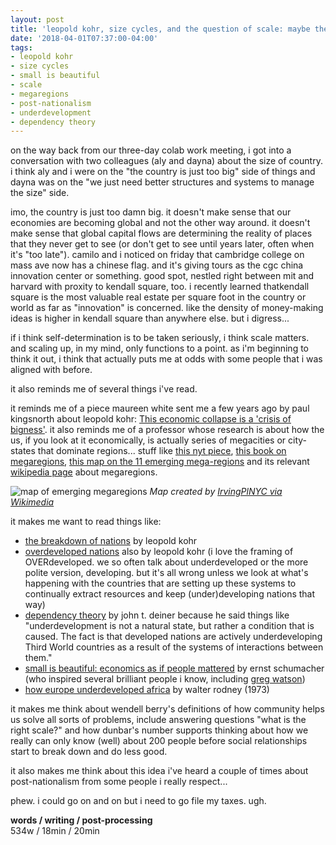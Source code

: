 ```yaml
---
layout: post
title: 'leopold kohr, size cycles, and the question of scale: maybe the country is just too damn big'
date: '2018-04-01T07:37:00-04:00'
tags:
- leopold kohr
- size cycles
- small is beautiful
- scale
- megaregions
- post-nationalism
- underdevelopment
- dependency theory
--- 
```


on the way back from our three-day colab work meeting, i got into a conversation with two colleagues (aly and dayna) about the size of country. i think aly and i were on the "the country is just too big" side of things and dayna was on the "we just need better structures and systems to manage the size" side. 

imo, the country is just too damn big. it doesn't make sense that our economies are becoming global and not the other way around. it doesn't make sense that global capital flows are determining the reality of places that they never get to see (or don't get to see until years later, often when it's "too late"). camilo and i noticed on friday  that cambridge college on mass ave now has a chinese flag. and it's giving tours as the cgc china innovation center or something. good spot, nestled right between mit and harvard with proxity to kendall square, too. i recently learned thatkendall square is the most valuable real estate per square foot in the country or world as far as "innovation" is concerned. like the density of money-making ideas is higher in kendall square than anywhere else. but i digress...

if i think self-determination is to be taken seriously, i think scale matters. and scaling up, in my mind, only functions to a point. as i'm beginning to think it out, i think that actually puts me at odds with some people that i was aligned with before. 

it also reminds me of several things i've read. 

it reminds me of a piece maureen white sent me a few years ago by paul kingsnorth about leopold kohr: [This economic collapse is a 'crisis of bigness'](https://www.theguardian.com/commentisfree/2011/sep/25/crisis-bigness-leopold-kohr). it also reminds me of a professor whose research is about how the us, if you look at it economically, is actually series of megacities or city-states that dominate regions... stuff like [this nyt piece](https://www.nytimes.com/2016/04/17/opinion/sunday/a-new-map-for-america.html), [this book on megaregions](https://books.google.com/books?id=whPOKnkOn_4C), [this map on the 11 emerging mega-regions](http://brilliantmaps.com/usa-mega-regions/) and its relevant [wikipedia page](https://en.wikipedia.org/wiki/Megaregions_of_the_United_States) about megaregions.

![map of emerging megaregions](http://brilliantmaps.com/wp-content/uploads/USA-Mega-Regions.png)
_Map created by [IrvingPlNYC via Wikimedia](https://commons.wikimedia.org/wiki/File:MapofEmergingUSMegaregions.png)_

it makes me want to read things like:
* [the breakdown of nations](https://www.goodreads.com/book/show/1723464.The_Breakdown_of_Nations?from_search=true) by leopold kohr
* [overdeveloped nations](https://www.goodreads.com/book/show/3945650-overdeveloped-nations) also by leopold kohr (i love the framing of OVERdeveloped. we so often talk about underdeveloped or the more polite version, developing. but it's all wrong unless we look at what's happening with the countries that are setting up these systems to continually extract resources and keep (under)developing nations that way)
* [dependency theory](http://udel.edu/~jdeiner/depend.html) by john t. deiner because he said things like "underdevelopment is not a natural state, but rather a condition that is caused. The fact is that developed nations are actively underdeveloping Third World countries as a result of the systems of interactions between them."
* [small is beautiful: economics as if people mattered](https://www.goodreads.com/book/show/1117634.Small_Is_Beautiful) by ernst schumacher (who inspired several brilliant people i know, including [greg watson](http://www.centerforneweconomics.org/people/greg-watson))
* [how europe underdeveloped africa](http://abahlali.org/files/3295358-walter-rodney.pdf) by walter rodney (1973)

it makes me think about wendell berry's definitions of how community helps us solve all sorts of problems, include answering questions "what is the right scale?" and how dunbar's number supports thinking about how we really can only know (well) about 200 people before social relationships start to break down and do less good. 

it also makes me think about this idea i've heard a couple of times about post-nationalism from some people i really respect...

phew. i could go on and on but i need to go file my taxes. ugh. 

<!-- hyperlink bank -->


<!-- &#042; = asterisk -->
<!-- &#039; = single quote '-->

**words / writing / post-processing**  
534w / 18min / 20min